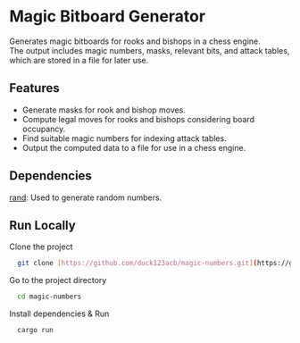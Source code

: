 # Magic Bitboard Generator
Generates magic bitboards for rooks and bishops in a chess engine. <br>
The output includes magic numbers, masks, relevant bits, and attack tables, which are stored in a file for later use.

## Features
- Generate masks for rook and bishop moves.
- Compute legal moves for rooks and bishops considering board occupancy.
- Find suitable magic numbers for indexing attack tables.
- Output the computed data to a file for use in a chess engine.

## Dependencies
[rand](https://docs.rs/rand/latest/rand/): Used to generate random numbers.

## Run Locally

Clone the project

```bash
  git clone [https://github.com/duck123acb/magic-numbers.git](https://github.com/duck123acb/magic-numbers.git)
```

Go to the project directory

```bash
  cd magic-numbers
```

Install dependencies & Run

```bash
  cargo run
```
